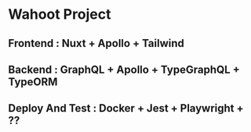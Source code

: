 # Wahoot Project

## Frontend : Nuxt + Apollo + Tailwind

## Backend : GraphQL + Apollo + TypeGraphQL + TypeORM

## Deploy And Test : Docker + Jest + Playwright + ??
